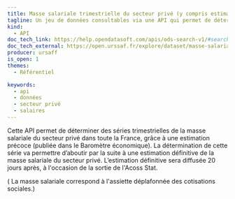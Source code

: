 ```yaml
---
title: Masse salariale trimestrielle du secteur privé (y compris estimation précoce), France entière
tagline: Un jeu de données consultables via une API qui permet de déterminer des séries trimestrielles de la masse salariale du secteur privé pour en faire des estimations
kind:
  - API
doc_tech_link: https://help.opendatasoft.com/apis/ods-search-v1/#search-api-v1
doc_tech_external: https://open.urssaf.fr/explore/dataset/masse-salariale-du-secteur-prive-france-entiere/api/
producer: ursaff
is_open: 1
themes:
  - Référentiel

keywords:
  - api
  - données
  - secteur privé
  - salaires
---
```


Cette API permet de déterminer des séries trimestrielles de la masse salariale du secteur privé dans toute la France, grâce à une estimation précoce (publiée dans le Baromètre économique). La détermination de cette série va permettre d’aboutir par la suite à une estimation définitive de la masse salariale du secteur privé. L’estimation définitive sera diffusée 20 jours après, à l'occasion de la sortie de l'Acoss Stat.

( La masse salariale correspond à l'assiette déplafonnée des cotisations sociales.)
